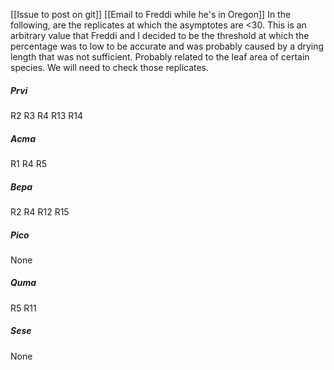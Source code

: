 [[Issue to post on git]]
[[Email to Freddi while he's in Oregon]]
In the following, are the replicates at which the asymptotes are <30. This is an arbitrary value that Freddi and I decided to be the threshold at which the percentage was to low to be accurate and was probably caused by a drying length that was not sufficient. Probably related to the leaf area of certain species. We will need to check those replicates.
##### Prvi
R2
R3
R4
R13
R14
##### Acma
R1
R4
R5
##### Bepa 
R2
R4
R12
R15
##### Pico
None
##### Quma
R5
R11
##### Sese
None